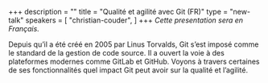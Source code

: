 +++
description = ""
title = "Qualité et agilité avec Git (FR)"
type = "new-talk"
speakers = [
        "christian-couder",
]
+++
*Cette presentation sera en Français.*

Depuis qu’il a été créé en 2005 par Linus Torvalds, Git s’est imposé comme le standard de la gestion de code source. Il a ouvert la voie à des plateformes modernes comme GitLab et GitHub. Voyons à travers certaines de ses fonctionnalités quel impact Git peut avoir sur la qualité et l’agilité.
